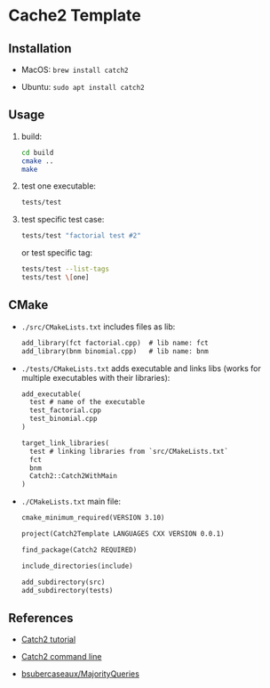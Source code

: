 # Cache2 Template

## Installation

- MacOS: `brew install catch2`

- Ubuntu: `sudo apt install catch2`

## Usage

1. build:

   ```sh
   cd build
   cmake ..
   make
   ```

1. test one executable:

   ```sh
   tests/test
   ```

1. test specific test case:

   ```sh
   tests/test "factorial test #2"
   ```

   or test specific tag:

   ```sh
   tests/test --list-tags
   tests/test \[one]
   ```

## CMake

- `./src/CMakeLists.txt` includes files as lib:

  ```txt
  add_library(fct factorial.cpp)  # lib name: fct
  add_library(bnm binomial.cpp)   # lib name: bnm
  ```

- `./tests/CMakeLists.txt` adds executable and links libs (works for multiple executables with their libraries):

  ```txt
  add_executable(
    test # name of the executable
    test_factorial.cpp
    test_binomial.cpp
  )

  target_link_libraries(
    test # linking libraries from `src/CMakeLists.txt`
    fct
    bnm
    Catch2::Catch2WithMain
  )
  ```

- `./CMakeLists.txt` main file:

  ```txt
  cmake_minimum_required(VERSION 3.10)

  project(Catch2Template LANGUAGES CXX VERSION 0.0.1)

  find_package(Catch2 REQUIRED)

  include_directories(include)

  add_subdirectory(src)
  add_subdirectory(tests)
  ```

## References

- [Catch2 tutorial](https://github.com/catchorg/Catch2/blob/devel/docs/tutorial.md)

- [Catch2 command line](https://github.com/catchorg/Catch2/blob/devel/docs/command-line.md)

- [bsubercaseaux/MajorityQueries](https://github.com/bsubercaseaux/MajorityQueries)
